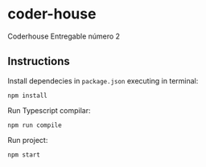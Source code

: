 # coder-house
Coderhouse Entregable número 2

## Instructions

Install dependecies in `package.json` executing in terminal:
```
npm install
```
Run Typescript compilar:
```
npm run compile
```
Run project:
```
npm start
```
